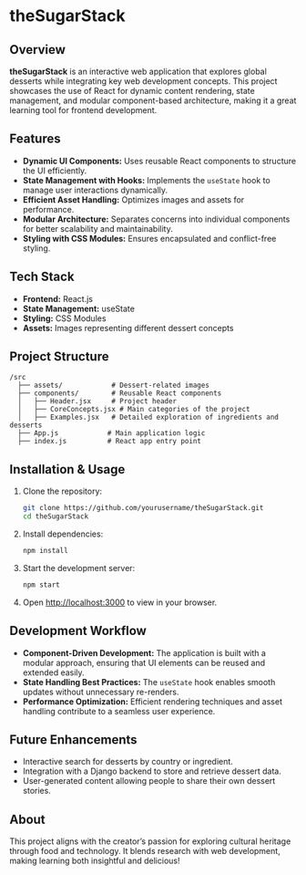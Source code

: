 # theSugarStack

## Overview
**theSugarStack** is an interactive web application that explores global desserts while integrating key web development concepts. This project showcases the use of React for dynamic content rendering, state management, and modular component-based architecture, making it a great learning tool for frontend development.

## Features
- **Dynamic UI Components:** Uses reusable React components to structure the UI efficiently.
- **State Management with Hooks:** Implements the `useState` hook to manage user interactions dynamically.
- **Efficient Asset Handling:** Optimizes images and assets for performance.
- **Modular Architecture:** Separates concerns into individual components for better scalability and maintainability.
- **Styling with CSS Modules:** Ensures encapsulated and conflict-free styling.

## Tech Stack
- **Frontend:** React.js
- **State Management:** useState
- **Styling:** CSS Modules
- **Assets:** Images representing different dessert concepts

## Project Structure
```
/src
  ├── assets/            # Dessert-related images
  ├── components/        # Reusable React components
  │   ├── Header.jsx     # Project header
  │   ├── CoreConcepts.jsx # Main categories of the project
  │   ├── Examples.jsx   # Detailed exploration of ingredients and desserts
  ├── App.js            # Main application logic
  ├── index.js          # React app entry point
```

## Installation & Usage
1. Clone the repository:
   ```sh
   git clone https://github.com/yourusername/theSugarStack.git
   cd theSugarStack
   ```
2. Install dependencies:
   ```sh
   npm install
   ```
3. Start the development server:
   ```sh
   npm start
   ```
4. Open [http://localhost:3000](http://localhost:3000) to view in your browser.

## Development Workflow
- **Component-Driven Development:** The application is built with a modular approach, ensuring that UI elements can be reused and extended easily.
- **State Handling Best Practices:** The `useState` hook enables smooth updates without unnecessary re-renders.
- **Performance Optimization:** Efficient rendering techniques and asset handling contribute to a seamless user experience.


## Future Enhancements
- Interactive search for desserts by country or ingredient.
- Integration with a Django backend to store and retrieve dessert data.
- User-generated content allowing people to share their own dessert stories.

## About
This project aligns with the creator’s passion for exploring cultural heritage through food and technology. It blends research with web development, making learning both insightful and delicious!
